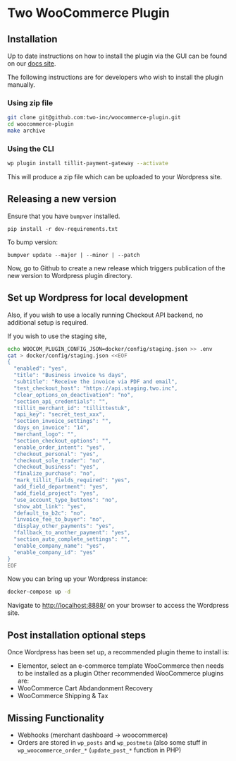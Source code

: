 # Two WooCommerce Plugin

## Installation

Up to date instructions on how to install the plugin via the GUI can be found on our [docs site](https://docs.two.inc/developer-portal/plugins/woocommerce).

The following instructions are for developers who wish to install the plugin manually.

### Using zip file

```bash
git clone git@github.com:two-inc/woocommerce-plugin.git
cd woocommerce-plugin
make archive
```

### Using the CLI

```bash
wp plugin install tillit-payment-gateway --activate
```

This will produce a zip file which can be uploaded to your Wordpress site.

## Releasing a new version

Ensure that you have `bumpver` installed.

    pip install -r dev-requirements.txt

To bump version:

    bumpver update --major | --minor | --patch

Now, go to Github to create a new release which triggers publication of the new version to Wordpress plugin directory.

## Set up Wordpress for local development

Also, if you wish to use a locally running Checkout API backend, no additional setup is required.

If you wish to use the staging site,

```bash
echo WOOCOM_PLUGIN_CONFIG_JSON=docker/config/staging.json >> .env
cat > docker/config/staging.json <<EOF
{
  "enabled": "yes",
  "title": "Business invoice %s days",
  "subtitle": "Receive the invoice via PDF and email",
  "test_checkout_host": "https://api.staging.two.inc",
  "clear_options_on_deactivation": "no",
  "section_api_credentials": "",
  "tillit_merchant_id": "tillittestuk",
  "api_key": "secret_test_xxx",
  "section_invoice_settings": "",
  "days_on_invoice": "14",
  "merchant_logo": "",
  "section_checkout_options": "",
  "enable_order_intent": "yes",
  "checkout_personal": "yes",
  "checkout_sole_trader": "no",
  "checkout_business": "yes",
  "finalize_purchase": "no",
  "mark_tillit_fields_required": "yes",
  "add_field_department": "yes",
  "add_field_project": "yes",
  "use_account_type_buttons": "no",
  "show_abt_link": "yes",
  "default_to_b2c": "no",
  "invoice_fee_to_buyer": "no",
  "display_other_payments": "yes",
  "fallback_to_another_payment": "yes",
  "section_auto_complete_settings": "",
  "enable_company_name": "yes",
  "enable_company_id": "yes"
}
EOF
```

Now you can bring up your Wordpress instance:

```bash
docker-compose up -d
```

Navigate to <http://localhost:8888/> on your browser to access the Wordpress site.

## Post installation optional steps

Once Wordpress has been set up, a recommended plugin theme to install is:

- Elementor, select an e-commerce template
  WooCommerce then needs to be installed as a plugin
  Other recommended WooCommerce plugins are:
- WooCommerce Cart Abdandonment Recovery
- WooCommerce Shipping & Tax

## Missing Functionality

- Webhooks (merchant dashboard -> woocommerce)
- Orders are stored in `wp_posts` and `wp_postmeta` (also some stuff in `wp_woocommerce_order_*` (`update_post_*` function in PHP)
